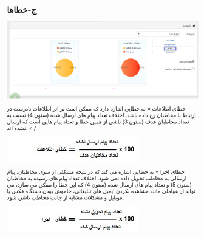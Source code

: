 ﻿## ج-خطاها

![](advertising-importanterrors.png)

خطای اطلاعات = به خطایی اشاره دارد که ممکن است بر اثر اطلاعات نادرست در ارتباط با مخاطبان رخ داده باشد. اختلاف تعداد پیام های ارسال شده (ستون 4) نسبت به تعداد مخاطبان هدف (ستون 3) ناشی از همین خطا و تعداد پیام هایی است که ارسال نشده اند. < /

![](Errors2.jpg)

خطای اجرا = به خطایی اشاره می کند که در نتیجه مشکلی از سوی مخاطبان، پیام ارسالی به مخاطب تحویل داده نمی شود. اختلاف تعداد پیام های رسیده به مخاطبان (ستون 5) و تعداد پیام های ارسال شده (ستون 4) که این خطا را ممکن می سازد، می تواند از عواملی مانند مشاهده نکردن ایمیل های تبلیغاتی، خاموش بودن دستگاه فکس یا موبایل و مشکلات مشابه از جانب مخاطب ناشی شود. 

![](Errors3.jpg)


